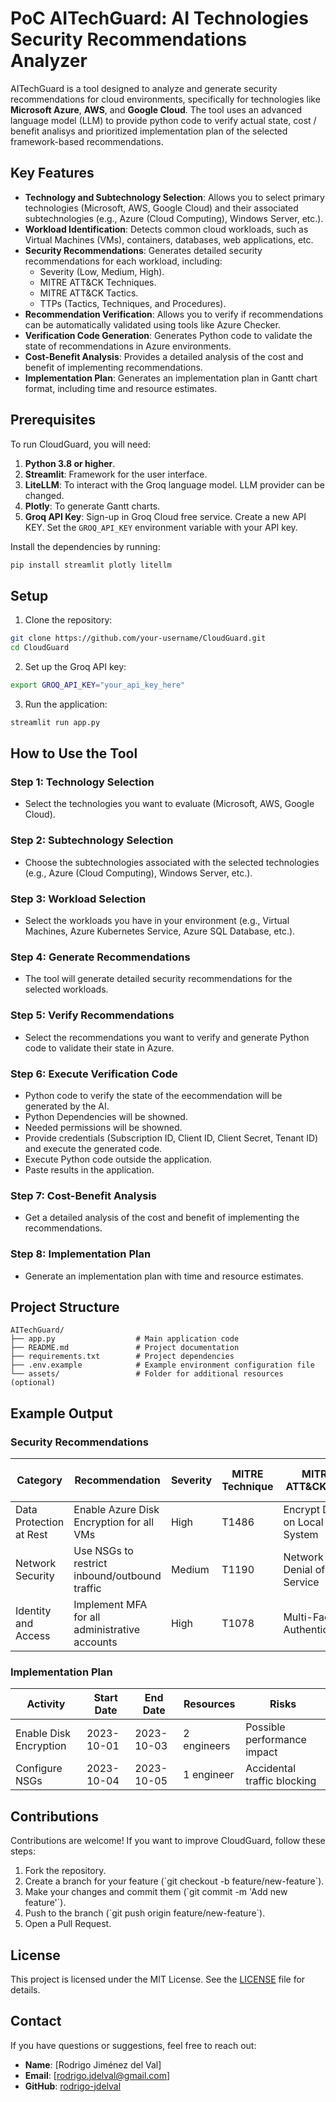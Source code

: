 # PoC AITechGuard: AI Technologies Security Recommendations Analyzer

AITechGuard is a tool designed to analyze and generate security recommendations for cloud environments, specifically for technologies like **Microsoft Azure**, **AWS**, and **Google Cloud**. The tool uses an advanced language model (LLM) to provide python code to verify actual state, cost / benefit analisys and prioritized implementation plan of the selected framework-based 
recommendations.

## Key Features

- **Technology and Subtechnology Selection**: Allows you to select primary technologies (Microsoft, AWS, Google Cloud) and their associated subtechnologies (e.g., Azure (Cloud Computing), Windows Server, etc.).
- **Workload Identification**: Detects common cloud workloads, such as Virtual Machines (VMs), containers, databases, web applications, etc.
- **Security Recommendations**: Generates detailed security recommendations for each workload, including:
  - Severity (Low, Medium, High).
  - MITRE ATT&CK Techniques.
  - MITRE ATT&CK Tactics.
  - TTPs (Tactics, Techniques, and Procedures).
- **Recommendation Verification**: Allows you to verify if recommendations can be automatically validated using tools like Azure Checker.
- **Verification Code Generation**: Generates Python code to validate the state of recommendations in Azure environments.
- **Cost-Benefit Analysis**: Provides a detailed analysis of the cost and benefit of implementing recommendations.
- **Implementation Plan**: Generates an implementation plan in Gantt chart format, including time and resource estimates.

## Prerequisites

To run CloudGuard, you will need:

1. **Python 3.8 or higher**.
2. **Streamlit**: Framework for the user interface.
3. **LiteLLM**: To interact with the Groq language model. LLM provider can be changed.
4. **Plotly**: To generate Gantt charts.
5. **Groq API Key**: Sign-up in Groq Cloud free service. Create a new API KEY. Set the `GROQ_API_KEY` environment variable with your API key.

Install the dependencies by running:

```bash
pip install streamlit plotly litellm
```

## Setup

1. Clone the repository:

```bash
git clone https://github.com/your-username/CloudGuard.git
cd CloudGuard
```

2. Set up the Groq API key:

```bash
export GROQ_API_KEY="your_api_key_here"
```

3. Run the application:

```bash
streamlit run app.py
```

## How to Use the Tool

### Step 1: Technology Selection
- Select the technologies you want to evaluate (Microsoft, AWS, Google Cloud).

### Step 2: Subtechnology Selection
- Choose the subtechnologies associated with the selected technologies (e.g., Azure (Cloud Computing), Windows Server, etc.).

### Step 3: Workload Selection
- Select the workloads you have in your environment (e.g., Virtual Machines, Azure Kubernetes Service, Azure SQL Database, etc.).

### Step 4: Generate Recommendations
- The tool will generate detailed security recommendations for the selected workloads.

### Step 5: Verify Recommendations
- Select the recommendations you want to verify and generate Python code to validate their state in Azure.

### Step 6: Execute Verification Code
- Python code to verify the state of the eecommendation will be generated by the AI.
- Python Dependencies will be showned.
- Needed permissions will be showned.
- Provide credentials (Subscription ID, Client ID, Client Secret, Tenant ID) and execute the generated code.
- Execute Python code outside the application.
- Paste results in the application.

### Step 7: Cost-Benefit Analysis
- Get a detailed analysis of the cost and benefit of implementing the recommendations.

### Step 8: Implementation Plan
- Generate an implementation plan with time and resource estimates.

## Project Structure

```
AITechGuard/
├── app.py                  # Main application code
├── README.md               # Project documentation
├── requirements.txt        # Project dependencies
├── .env.example            # Example environment configuration file
└── assets/                 # Folder for additional resources (optional)
```

## Example Output

### Security Recommendations
| Category                  | Recommendation                                      | Severity | MITRE Technique | MITRE ATT&CK TTP          | MITRE ATT&CK Tactic |
|---------------------------|----------------------------------------------------|----------|-----------------|---------------------------|---------------------|
| Data Protection at Rest   | Enable Azure Disk Encryption for all VMs           | High     | T1486           | Encrypt Data on Local System | Impact             |
| Network Security          | Use NSGs to restrict inbound/outbound traffic      | Medium   | T1190           | Network Denial of Service  | Initial Access     |
| Identity and Access       | Implement MFA for all administrative accounts      | High     | T1078           | Multi-Factor Authentication | Defense Evasion    |

### Implementation Plan
| Activity                  | Start Date   | End Date     | Resources       | Risks                        |
|---------------------------|--------------|--------------|-----------------|------------------------------|
| Enable Disk Encryption    | 2023-10-01   | 2023-10-03   | 2 engineers     | Possible performance impact  |
| Configure NSGs            | 2023-10-04   | 2023-10-05   | 1 engineer      | Accidental traffic blocking  |

## Contributions

Contributions are welcome! If you want to improve CloudGuard, follow these steps:

1. Fork the repository.
2. Create a branch for your feature (\`git checkout -b feature/new-feature\`).
3. Make your changes and commit them (\`git commit -m 'Add new feature'\`).
4. Push to the branch (\`git push origin feature/new-feature\`).
5. Open a Pull Request.

## License

This project is licensed under the MIT License. See the [LICENSE](LICENSE) file for details.

## Contact

If you have questions or suggestions, feel free to reach out:

- **Name**: [Rodrigo Jiménez del Val]
- **Email**: [rodrigo.jdelval@gmail.com]
- **GitHub**: [rodrigo-jdelval](https://github.com/rodrigo-jdelval)
